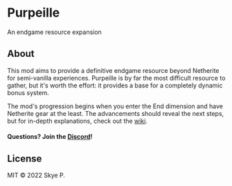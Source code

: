 # Purpeille

An endgame resource expansion

## About

This mod aims to provide a definitive endgame resource beyond Netherite for semi-vanilla experiences. Purpeille is by far the most difficult resource to gather, but it's worth the effort: it provides a base for a completely dynamic bonus system.

The mod's progression begins when you enter the End dimension and have Netherite gear at the least. The advancements should reveal the next steps, but for in-depth explanations, check out the [wiki](https://github.com/acikek/purpeille/wiki).

#### Questions? Join the [Discord](https://discord.gg/QYymKz84tR)!

## License

MIT © 2022 Skye P.
